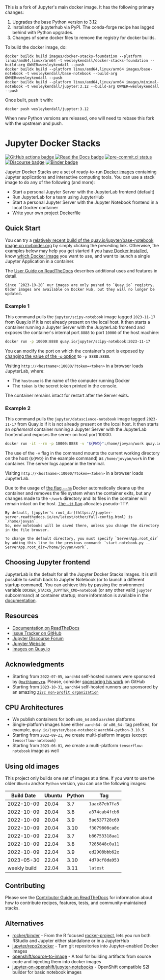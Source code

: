 This is a fork of Jupyter's main docker image. It has the following primary changes:

1. Upgrades the base Python version to 3.12
2. Installation of jupyterhub via PyPI. The conda-forge recipe has lagged behind with Python upgrades.
3. Changes of some docker files to remove the registry for docker builds.

To build the docker image, do:

```
docker buildx build images/docker-stacks-foundation --platform linux/amd64,linux/arm64 -t wesleykendall/docker-stacks-foundation --build-arg OWNER=wesleykendall --push
docker buildx build --platform linux/amd64,linux/arm64 images/base-notebook -t wesleykendall/base-notebook --build-arg OWNER=wesleykendall --push
docker buildx build --platform linux/amd64,linux/arm64 images/minimal-notebook -t wesleykendall/jupyter:3.12 --build-arg OWNER=wesleykendall --push
```

Once built, push it with:

```
docker push wesleykendall/jupyter:3.12
```

When new Python versions are released, one will need to rebase this fork with the upstream and push.

# Jupyter Docker Stacks

[![GitHub actions badge](https://github.com/jupyter/docker-stacks/actions/workflows/docker.yml/badge.svg)
](https://github.com/jupyter/docker-stacks/actions/workflows/docker.yml?query=branch%3Amain "Docker images build status")
[![Read the Docs badge](https://img.shields.io/readthedocs/jupyter-docker-stacks.svg)](https://jupyter-docker-stacks.readthedocs.io/en/latest/ "Documentation build status")
[![pre-commit.ci status](https://results.pre-commit.ci/badge/github/jupyter/docker-stacks/main.svg)](https://results.pre-commit.ci/latest/github/jupyter/docker-stacks/main "pre-commit.ci build status")
[![Discourse badge](https://img.shields.io/discourse/users.svg?color=%23f37626&server=https%3A%2F%2Fdiscourse.jupyter.org)](https://discourse.jupyter.org/ "Jupyter Discourse Forum")
[![Binder badge](https://static.mybinder.org/badge_logo.svg)](https://mybinder.org/v2/gh/jupyter/docker-stacks/main?urlpath=lab/tree/README.ipynb "Launch a quay.io/jupyter/base-notebook container on mybinder.org")

Jupyter Docker Stacks are a set of ready-to-run [Docker images](https://quay.io/organization/jupyter) containing Jupyter applications and interactive computing tools.
You can use a stack image to do any of the following (and more):

- Start a personal Jupyter Server with the JupyterLab frontend (default)
- Run JupyterLab for a team using JupyterHub
- Start a personal Jupyter Server with the Jupyter Notebook frontend in a local Docker container
- Write your own project Dockerfile

## Quick Start

You can try a [relatively recent build of the quay.io/jupyter/base-notebook image on mybinder.org](https://mybinder.org/v2/gh/jupyter/docker-stacks/main?urlpath=lab/tree/README.ipynb)
by simply clicking the preceding link.
Otherwise, the examples below may help you get started if you [have Docker installed](https://docs.docker.com/get-docker/),
know [which Docker image](https://jupyter-docker-stacks.readthedocs.io/en/latest/using/selecting.html) you want to use, and want to launch a single Jupyter Application in a container.

The [User Guide on ReadTheDocs](https://jupyter-docker-stacks.readthedocs.io/en/latest/) describes additional uses and features in detail.

```{note}
Since `2023-10-20` our images are only pushed to `Quay.io` registry.
Older images are available on Docker Hub, but they will no longer be updated.
```

### Example 1

This command pulls the `jupyter/scipy-notebook` image tagged `2023-11-17` from Quay.io if it is not already present on the local host.
It then starts a container running a Jupyter Server with the JupyterLab frontend and exposes the container's internal port `8888` to port `10000` of the host machine:

```bash
docker run -p 10000:8888 quay.io/jupyter/scipy-notebook:2023-11-17
```

You can modify the port on which the container's port is exposed by [changing the value of the `-p` option](https://docs.docker.com/engine/reference/run/#expose-incoming-ports) to `-p 8888:8888`.

Visiting `http://<hostname>:10000/?token=<token>` in a browser loads JupyterLab,
where:

- The `hostname` is the name of the computer running Docker
- The `token` is the secret token printed in the console.

The container remains intact for restart after the Server exits.

### Example 2

This command pulls the `jupyter/datascience-notebook` image tagged `2023-11-17` from Quay.io if it is not already present on the local host.
It then starts an _ephemeral_ container running a Jupyter Server with the JupyterLab frontend and exposes the server on host port 10000.

```bash
docker run -it --rm -p 10000:8888 -v "${PWD}":/home/jovyan/work quay.io/jupyter/datascience-notebook:2023-11-17
```

The use of the `-v` flag in the command mounts the current working directory on the host (`${PWD}` in the example command) as `/home/jovyan/work` in the container.
The server logs appear in the terminal.

Visiting `http://<hostname>:10000/?token=<token>` in a browser loads JupyterLab.

Due to the usage of [the flag `--rm`](https://docs.docker.com/engine/reference/run/#clean-up---rm) Docker automatically cleans up the container and removes the file
system when the container exits, but any changes made to the `~/work` directory and its files in the container will remain intact on the host.
[The `-it` flag](https://docs.docker.com/engine/reference/commandline/run/#name) allocates pseudo-TTY.

```{note}
By default, [jupyter's root_dir](https://jupyter-server.readthedocs.io/en/latest/other/full-config.html) is `/home/jovyan`.
So, new notebooks will be saved there, unless you change the directory in the file browser.

To change the default directory, you must specify `ServerApp.root_dir` by adding this line to the previous command: `start-notebook.py --ServerApp.root_dir=/home/jovyan/work`.
```

## Choosing Jupyter frontend

JupyterLab is the default for all the Jupyter Docker Stacks images.
It is still possible to switch back to Jupyter Notebook (or to launch a different startup command).
You can achieve this by passing the environment variable `DOCKER_STACKS_JUPYTER_CMD=notebook` (or any other valid `jupyter` subcommand) at container startup;
more information is available in the [documentation](https://jupyter-docker-stacks.readthedocs.io/en/latest/using/common.html#alternative-commands).

## Resources

- [Documentation on ReadTheDocs](https://jupyter-docker-stacks.readthedocs.io/en/latest/)
- [Issue Tracker on GitHub](https://github.com/jupyter/docker-stacks/issues)
- [Jupyter Discourse Forum](https://discourse.jupyter.org/)
- [Jupyter Website](https://jupyter.org)
- [Images on Quay.io](https://quay.io/organization/jupyter)

## Acknowledgments

- Starting from `2022-07-05`, `aarch64` self-hosted runners were sponsored by [`@mathbunnyru`](https://github.com/mathbunnyru/).
  Please, consider [sponsoring his work](https://github.com/sponsors/mathbunnyru) on GitHub
- Starting from `2023-10-31`, `aarch64` self-hosted runners are sponsored by an amazing [`2i2c non-profit organization`](https://2i2c.org)

## CPU Architectures

- We publish containers for both `x86_64` and `aarch64` platforms
- Single-platform images have either `aarch64-` or `x86_64-` tag prefixes, for example, `quay.io/jupyter/base-notebook:aarch64-python-3.10.5`
- Starting from `2022-09-21`, we create multi-platform images (except `tensorflow-notebook`)
- Starting from `2023-06-01`, we create a multi-platform `tensorflow-notebook` image as well

## Using old images

This project only builds one set of images at a time.
If you want to use the older `Ubuntu` and/or `Python` version, you can use the following images:

| Build Date   | Ubuntu | Python | Tag            |
| ------------ | ------ | ------ | -------------- |
| 2022-10-09   | 20.04  | 3.7    | `1aac87eb7fa5` |
| 2022-10-09   | 20.04  | 3.8    | `a374cab4fcb6` |
| 2022-10-09   | 20.04  | 3.9    | `5ae537728c69` |
| 2022-10-09   | 20.04  | 3.10   | `f3079808ca8c` |
| 2022-10-09   | 22.04  | 3.7    | `b86753318aa1` |
| 2022-10-09   | 22.04  | 3.8    | `7285848c0a11` |
| 2022-10-09   | 22.04  | 3.9    | `ed2908bbb62e` |
| 2023-05-30   | 22.04  | 3.10   | `4d70cf8da953` |
| weekly build | 22.04  | 3.11   | `latest`       |

## Contributing

Please see the [Contributor Guide on ReadTheDocs](https://jupyter-docker-stacks.readthedocs.io/en/latest/)
for information about how to contribute recipes, features, tests, and community-maintained stacks.

## Alternatives

- [rocker/binder](https://rocker-project.org/images/versioned/binder.html) -
  From the R focused [rocker-project](https://rocker-project.org),
  lets you run both RStudio and Jupyter either standalone or in a JupyterHub
- [jupyter/repo2docker](https://github.com/jupyterhub/repo2docker) -
  Turn git repositories into Jupyter-enabled Docker Images
- [openshift/source-to-image](https://github.com/openshift/source-to-image) -
  A tool for building artifacts from source code and injecting them into docker images
- [jupyter-on-openshift/jupyter-notebooks](https://github.com/jupyter-on-openshift/jupyter-notebooks) -
  OpenShift compatible S2I builder for basic notebook images
